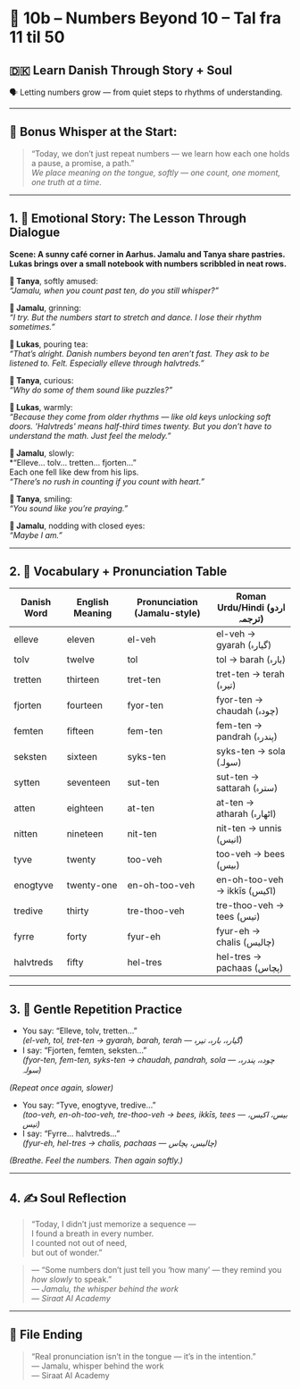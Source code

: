 # 🌟 10b – Numbers Beyond 10 – Tal fra 11 til 50  
## 🇩🇰 Learn Danish Through Story + Soul  
🗣️ Letting numbers grow — from quiet steps to rhythms of understanding.

---

## 🌱 Bonus Whisper at the Start:
> “Today, we don’t just repeat numbers — we learn how each one holds a pause, a promise, a path.”  
> _We place meaning on the tongue, softly — one count, one moment, one truth at a time._

---

## 1. 🧵 Emotional Story: The Lesson Through Dialogue

**Scene: A sunny café corner in Aarhus. Jamalu and Tanya share pastries. Lukas brings over a small notebook with numbers scribbled in neat rows.**

**🎨 Tanya**, softly amused:  
*“Jamalu, when you count past ten, do you still whisper?”*

**👤 Jamalu**, grinning:  
*“I try. But the numbers start to stretch and dance. I lose their rhythm sometimes.”*

**💬 Lukas**, pouring tea:  
*“That’s alright. Danish numbers beyond ten aren’t fast. They ask to be listened to. Felt. Especially elleve through halvtreds.”*

**🎨 Tanya**, curious:  
*“Why do some of them sound like puzzles?”*

**💬 Lukas**, warmly:  
*“Because they come from older rhythms — like old keys unlocking soft doors. 'Halvtreds' means half-third times twenty. But you don’t have to understand the math. Just feel the melody.”*

**👤 Jamalu**, slowly:  
*“Elleve… tolv… tretten… fjorten…”  
Each one fell like dew from his lips.  
*“There’s no rush in counting if you count with heart.”*

**🎨 Tanya**, smiling:  
*“You sound like you’re praying.”*

**👤 Jamalu**, nodding with closed eyes:  
*“Maybe I am.”*

---

## 2. 📘 Vocabulary + Pronunciation Table

| Danish Word | English Meaning | Pronunciation (Jamalu-style) | Roman Urdu/Hindi (اردو ترجمہ) |
|-------------|------------------|------------------------------|-------------------------------|
| elleve      | eleven           | el-veh                       | el-veh → gyarah (گیارہ)       |
| tolv        | twelve           | tol                          | tol → barah (بارہ)           |
| tretten     | thirteen         | tret-ten                     | tret-ten → terah (تیرہ)      |
| fjorten     | fourteen         | fyor-ten                     | fyor-ten → chaudah (چودہ)    |
| femten      | fifteen          | fem-ten                      | fem-ten → pandrah (پندرہ)    |
| seksten     | sixteen          | syks-ten                     | syks-ten → sola (سولہ)       |
| sytten      | seventeen        | sut-ten                      | sut-ten → sattarah (سترہ)    |
| atten       | eighteen         | at-ten                       | at-ten → atharah (اٹھارہ)    |
| nitten      | nineteen         | nit-ten                      | nit-ten → unnis (انیس)       |
| tyve        | twenty           | too-veh                      | too-veh → bees (بیس)         |
| enogtyve    | twenty-one       | en-oh-too-veh                | en-oh-too-veh → ikkīs (اکیس) |
| tredive     | thirty           | tre-thoo-veh                 | tre-thoo-veh → tees (تیس)     |
| fyrre       | forty            | fyur-eh                      | fyur-eh → chalis (چالیس)     |
| halvtreds   | fifty            | hel-tres                     | hel-tres → pachaas (پچاس)    |

---

## 3. 🔁 Gentle Repetition Practice

- You say: “Elleve, tolv, tretten…”  
  _(el-veh, tol, tret-ten → gyarah, barah, terah — گیارہ، بارہ، تیرہ)_  
- I say: “Fjorten, femten, seksten…”  
  _(fyor-ten, fem-ten, syks-ten → chaudah, pandrah, sola — چودہ، پندرہ، سولہ)_

_(Repeat once again, slower)_

- You say: “Tyve, enogtyve, tredive…”  
  _(too-veh, en-oh-too-veh, tre-thoo-veh → bees, ikkīs, tees — بیس، اکیس، تیس)_  
- I say: “Fyrre… halvtreds…”  
  _(fyur-eh, hel-tres → chalis, pachaas — چالیس، پچاس)_

_(Breathe. Feel the numbers. Then again softly.)_

---

## 4. ✍️ Soul Reflection

> “Today, I didn’t just memorize a sequence —  
> I found a breath in every number.  
> I counted not out of need,  
> but out of wonder.”

> — “Some numbers don’t just tell you ‘how many’ — they remind you *how slowly* to speak.”  
> — *Jamalu, the whisper behind the work*  
> — *Siraat AI Academy*

---

## 🌟 File Ending

> “Real pronunciation isn’t in the tongue — it’s in the intention.”  
> — Jamalu, whisper behind the work  
> — Siraat AI Academy
